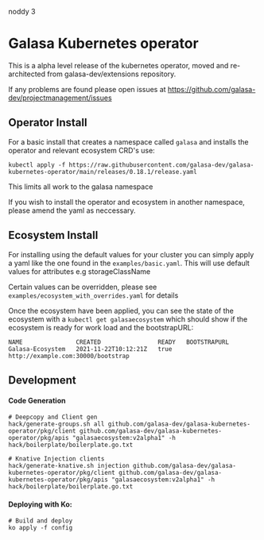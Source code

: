 noddy 3
# Galasa Kubernetes operator
This is a alpha level release of the kubernetes operator, moved and re-architected from galasa-dev/extensions repository.

If any problems are found please open issues at https://github.com/galasa-dev/projectmanagement/issues

## Operator Install

For a basic install that creates a namespace called `galasa` and installs the operator and relevant ecosystem CRD's use:

```
kubectl apply -f https://raw.githubusercontent.com/galasa-dev/galasa-kubernetes-operator/main/releases/0.18.1/release.yaml
```
This limits all work to the galasa namespace

If you wish to install the operator and ecosystem in another namespace, please amend the yaml as neccessary.

## Ecosystem Install

For installing using the default values for your cluster you can simply apply a yaml like the one found in the `examples/basic.yaml`. This will use default values for attributes e.g storageClassName

Certain values can be overridden, please see `examples/ecosystem_with_overrides.yaml` for details

Once the ecosystem have been applied, you can see the state of the ecosystem with a `kubectl get galasaecosystem` which should show if the ecosystem is ready for work load and the bootstrapURL:
```
NAME               CREATED                READY   BOOTSTRAPURL
Galasa-Ecosystem   2021-11-22T10:12:21Z   true    http://example.com:30000/bootstrap
```
## Development

#### Code Generation
```
# Deepcopy and Client gen
hack/generate-groups.sh all github.com/galasa-dev/galasa-kubernetes-operator/pkg/client github.com/galasa-dev/galasa-kubernetes-operator/pkg/apis "galasaecosystem:v2alpha1" -h hack/boilerplate/boilerplate.go.txt

# Knative Injection clients
hack/generate-knative.sh injection github.com/galasa-dev/galasa-kubernetes-operator/pkg/client github.com/galasa-dev/galasa-kubernetes-operator/pkg/apis "galasaecosystem:v2alpha1" -h hack/boilerplate/boilerplate.go.txt
```

#### Deploying with Ko:
```
# Build and deploy
ko apply -f config
```
